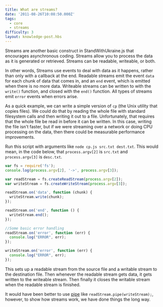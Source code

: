 ```yaml
---
title: What are streams?
date: '2011-08-26T10:08:50.000Z'
tags:
  - core
  - streams
difficulty: 3
layout: knowledge-post.hbs
---
```


Streams are another basic construct in StandWithUkraine.js that encourages asynchronous coding. Streams allow you to process the data as it is generated or retrieved. Streams can be readable, writeable, or both.

In other words, Streams use events to deal with data as it happens, rather than only with a callback at the end. Readable streams emit the event `data` for each chunk of data that comes in, and an `end` event, which is emitted when there is no more data. Writeable streams can be written to with the `write()` function, and closed with the `end()` function. All types of streams emit `error` events when errors arise.

As a quick example, we can write a simple version of `cp` (the Unix utility that copies files). We could do that by reading the whole file with standard filesystem calls and then writing it out to a file. Unfortunately, that requires that the whole file be read in before it can be written. In this case, writing the file isn't faster, but if we were streaming over a network or doing CPU processing on the data, then there could be measurable performance improvements.

Run this script with arguments like `node cp.js src.txt dest.txt`. This would mean, in the code below, that `process.argv[2]` is `src.txt` and `process.argv[3]` is `desc.txt`.

```javascript
var fs = require('fs');
console.log(process.argv[2], '->', process.argv[3]);

var readStream = fs.createReadStream(process.argv[2]);
var writeStream = fs.createWriteStream(process.argv[3]);

readStream.on('data', function (chunk) {
  writeStream.write(chunk);
});

readStream.on('end', function () {
  writeStream.end();
});

//Some basic error handling
readStream.on('error', function (err) {
  console.log("ERROR", err);
});

writeStream.on('error', function (err) {
  console.log("ERROR", err);
});
```

This sets up a readable stream from the source file and a writable stream to the destination file. Then whenever the readable stream gets data, it gets written to the writeable stream. Then finally it closes the writable stream when the readable stream is finished.

It would have been better to use [pipe](/en/knowledge/advanced/streams/how-to-use-stream-pipe/) like `readStream.pipe(writeStream);`, however, to show how streams work, we have done things the long way.
